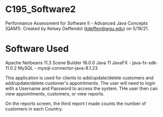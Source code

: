 # C195_Software2
Performance Assessment for Software II - Advanced Java Concepts (QAM1). Created by Kelsey Deffendol (kdeffen@wgu.edu) on 5/19/21.

# Software Used
Apache Netbeans 11.3
Scene Builder 16.0.0
Java 11
JavaFX - java-fx-sdk-11.0.2
MySQL - mysql-connector-java-8.1.23

This application is used for clients to add/update/delete customers and add/update/delete customer's appointments. The user will need to login
with a Username and Password to access the system. THe user then can view appointments, customers, or view reports.

On the reports screen, the third report I made counts the number of customers in each Country.

